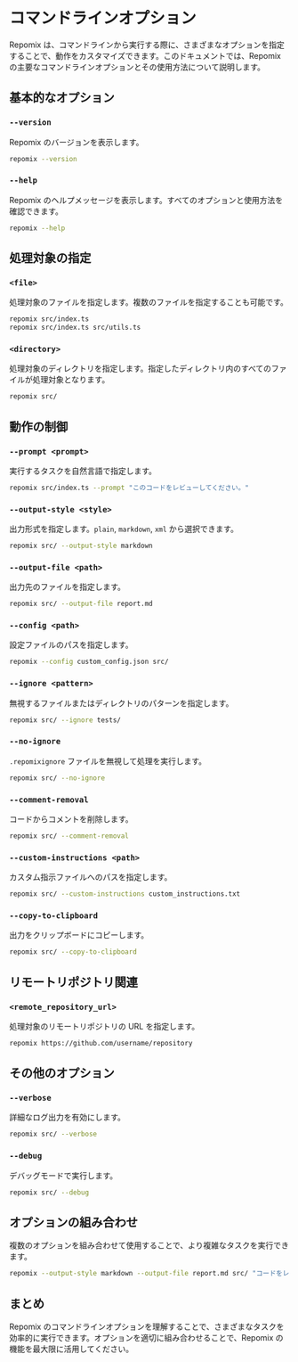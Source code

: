 # コマンドラインオプション

Repomix は、コマンドラインから実行する際に、さまざまなオプションを指定することで、動作をカスタマイズできます。このドキュメントでは、Repomix の主要なコマンドラインオプションとその使用方法について説明します。

## 基本的なオプション

### `--version`

Repomix のバージョンを表示します。

```bash
repomix --version
```

### `--help`

Repomix のヘルプメッセージを表示します。すべてのオプションと使用方法を確認できます。

```bash
repomix --help
```

## 処理対象の指定

### `<file>`

処理対象のファイルを指定します。複数のファイルを指定することも可能です。

```bash
repomix src/index.ts
repomix src/index.ts src/utils.ts
```

### `<directory>`

処理対象のディレクトリを指定します。指定したディレクトリ内のすべてのファイルが処理対象となります。

```bash
repomix src/
```

## 動作の制御

### `--prompt <prompt>`

実行するタスクを自然言語で指定します。

```bash
repomix src/index.ts --prompt "このコードをレビューしてください。"
```

### `--output-style <style>`

出力形式を指定します。`plain`, `markdown`, `xml` から選択できます。

```bash
repomix src/ --output-style markdown
```

### `--output-file <path>`

出力先のファイルを指定します。

```bash
repomix src/ --output-file report.md
```

### `--config <path>`

設定ファイルのパスを指定します。

```bash
repomix --config custom_config.json src/
```

### `--ignore <pattern>`

無視するファイルまたはディレクトリのパターンを指定します。

```bash
repomix src/ --ignore tests/
```

### `--no-ignore`

`.repomixignore` ファイルを無視して処理を実行します。

```bash
repomix src/ --no-ignore
```

### `--comment-removal`

コードからコメントを削除します。

```bash
repomix src/ --comment-removal
```

### `--custom-instructions <path>`

カスタム指示ファイルへのパスを指定します。

```bash
repomix src/ --custom-instructions custom_instructions.txt
```

### `--copy-to-clipboard`

出力をクリップボードにコピーします。

```bash
repomix src/ --copy-to-clipboard
```

## リモートリポジトリ関連

### `<remote_repository_url>`

処理対象のリモートリポジトリの URL を指定します。

```bash
repomix https://github.com/username/repository
```

## その他のオプション

### `--verbose`

詳細なログ出力を有効にします。

```bash
repomix src/ --verbose
```

### `--debug`

デバッグモードで実行します。

```bash
repomix src/ --debug
```

## オプションの組み合わせ

複数のオプションを組み合わせて使用することで、より複雑なタスクを実行できます。

```bash
repomix --output-style markdown --output-file report.md src/ "コードをレビューし、結果を Markdown 形式で report.md に出力してください。"
```

## まとめ

Repomix のコマンドラインオプションを理解することで、さまざまなタスクを効率的に実行できます。オプションを適切に組み合わせることで、Repomix の機能を最大限に活用してください。
